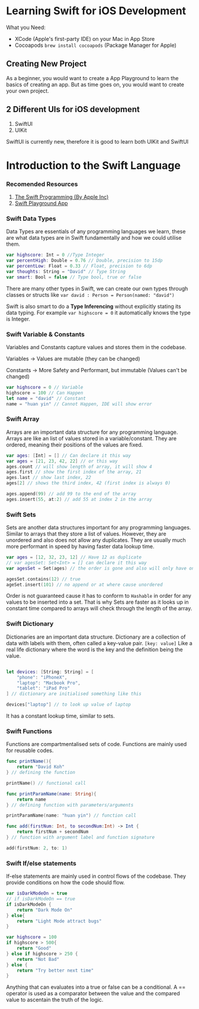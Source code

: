 # Learning Swift for iOS Development

What you Need:

- XCode (Apple's first-party IDE) on your Mac in App Store
- Cocoapods `brew install cocoapods` (Package Manager for Apple)

## Creating New Project

As a beginner, you would want to create a App Playground to learn the basics of creating an app. But as time goes on, you would want to create your own project.

## 2 Different UIs for iOS development

1. SwiftUI
2. UIKit

SwiftUI is currently new, therefore it is good to learn both UIKit and SwiftUI

# Introduction to the Swift Language

### Recomended Resources

1. [The Swift Programming (By Apple Inc)](https://books.apple.com/us/book/the-swift-programming-language-swift-5-7/id881256329)
2. [Swift Playground App](https://apps.apple.com/us/app/swift-playgrounds/id908519492)

### Swift Data Types

Data Types are essentials of any programming languages we learn, these are what data types are in Swift fundamentally and how we could utilise them.

```swift
var highscore: Int = 0 //Type Integer
var percentHigh: Double = 0.76 // Double, precision to 15dp
var percentLow: Float = 0.33 // Float, precision to 6dp
var thoughts: String = "David" // Type String
var smart: Bool = false // Type bool, true or false
```

There are many other types in Swift, we can create our own types through classes or structs like `var david : Person = Person(named: "david")`

Swift is also smart to do a **Type Inferencing** without explicitly stating its data typing. For example `var highscore = 0` it automatically knows the type is Integer.

### Swift Variable & Constants

Variables and Constants capture values and stores them in the codebase.

Variables -> Values are mutable (they can be changed)

Constants -> More Safety and Performant, but immutable (Values can't be changed)

```swift
var highscore = 0 // Variable
highscore = 100 // Can Happen
let name = "david" // Constant
name = "huan yin" // Cannot Happen, IDE will show error
```

### Swift Array

Arrays are an important data structure for any programming language.
Arrays are like an list of values stored in a variable/constant. They are ordered, meaning their positions of the values are fixed.

```swift
var ages: [Int] = [] // Can declare it this way
var ages = [21, 23, 42, 22] // or this way
ages.count // will show length of array, it will show 4
ages.first // show the first index of the array, 21
ages.last // show last index, 22
ages[2] // shows the third index, 42 (first index is always 0)

ages.append(99) // add 99 to the end of the array
ages.insert(55, at:2) // add 55 at index 2 in the array
```

### Swift Sets

Sets are another data structures important for any programming languages. Similar to arrays that they store a list of values. However, they are unordered and also does not allow any duplicates. They are usually much more performant in speed by having faster data lookup time.

```swift
var ages = [12, 32, 23, 12] // Have 12 as duplicate
// var agesSet: Set<Int> = [] can declare it this way
var agesSet = Set(ages) // the order is gone and also will only have one 12

agesSet.contains(12) // true
ageSet.insert(101) // no append or at where cause unordered
```

Order is not guaranteed cause it has to conform to `Hashable` in order for any values to be inserted into a set. That is why Sets are faster as it looks up in constant time compared to arrays will check through the length of the array.

### Swift Dictionary

Dictionaries are an important data structure. Dictionary are a collection of data with labels with them, often called a key-value pair. `[key: value]`
Like a real life dictionary where the word is the key and the definition being the value.

```swift

let devices: [String: String] = [
	"phone": "iPhoneX",
	"laptop": "Macbook Pro",
	"tablet": "iPad Pro"
] // dictionary are initialised something like this

devices["laptop"] // to look up value of laptop
```

It has a constant lookup time, similar to sets.

### Swift Functions

Functions are compartmentalised sets of code. Functions are mainly used for reusable codes.

```swift
func printName(){
	return "David Koh"
} // defining the function

printName() // functional call

func printParamName(name: String){
	return name
} // defining function with parameters/arguments

printParamName(name: "huan yin") // function call

func add(firstNum: Int, to secondNum:Int) -> Int {
	return firstNum + secondNum
} // function with argument label and function signature

add(firstNum: 2, to: 1)
```

### Swift If/else statements

If-else statements are mainly used in control flows of the codebase. They provide conditions on how the code should flow.

```swift
var isDarkModeOn = true
// if isDarkModeOn == true
if isDarkModeOn {
	return "Dark Mode On"
} else{
	return "Light Mode attract bugs"
}

var highscore = 100
if highscore > 500{
	return "Good"
} else if highscore > 250 {
	return "Not Bad"
} else {
	return "Try better next time"
}
```

Anything that can evaluates into a true or false can be a conditional. A == operator is used as a comparator between the value and the compared value to ascentain the truth of the logic.
